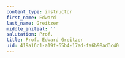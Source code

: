 ```yaml
---
content_type: instructor
first_name: Edward
last_name: Greitzer
middle_initial: ''
salutation: Prof.
title: Prof. Edward Greitzer
uid: 419a16c1-a19f-65b4-17ad-fa6b98ad3c40
---
```

